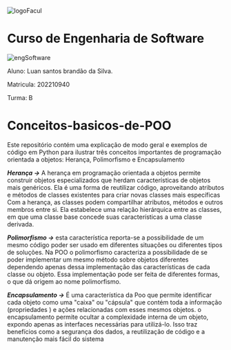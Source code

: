 ![logoFacul](https://user-images.githubusercontent.com/109771351/228919209-3b0e8d9c-bb31-425d-9e80-dd53180bcd6f.png)
# Curso de Engenharia de Software
![engSoftware](https://user-images.githubusercontent.com/109771351/228922918-bc9b864f-57bf-443d-a45c-7b127f923eef.jpeg)


Aluno: Luan santos brandão da Silva.

Matricula: 202210940

Turma: B


# Conceitos-basicos-de-POO

Este repositório contém uma explicação de modo geral e exemplos de código em Python para ilustrar três conceitos importantes de programação orientada a objetos:  Herança, Polimorfismo e Encapsulamento


**_Herança ->_** A herança em programação orientada a objetos permite construir objetos especializados que herdam características de objetos mais genéricos. Ela é uma forma de reutilizar código, aproveitando atributos e métodos de classes existentes para criar novas classes mais específicas
Com a herança, as classes podem compartilhar atributos, métodos e outros membros entre si. Ela estabelece uma relação hierárquica entre as classes, em que uma classe base concede suas características a uma classe derivada.

**_Polimorfismo ->_** esta característica reporta-se a possibilidade de um mesmo código poder ser usado em diferentes situações ou diferentes tipos de soluções. Na POO o polimorfismo caracteriza a possibilidade de se poder implementar um mesmo método sobre objetos diferentes dependendo apenas dessa implementação das características de cada classe ou objeto. Essa implementação pode ser feita de diferentes formas, o que dá origem ao nome polimorfismo.

**_Encapsulamento ->_** É uma característica da Poo que permite identificar cada objeto como uma "caixa" ou "cápsula" que contém toda a informação (propriedades ) e ações relacionadas com esses mesmos objetos.
o encapsulamento permite ocultar a complexidade interna de um objeto, expondo apenas as interfaces necessárias para utilizá-lo. Isso traz benefícios como a segurança dos dados, a reutilização de código e a manutenção mais fácil do sistema
